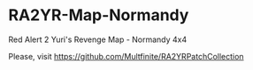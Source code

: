 # RA2YR-Map-Normandy
Red Alert 2 Yuri's Revenge Map - Normandy 4x4

Please, visit https://github.com/Multfinite/RA2YRPatchCollection
